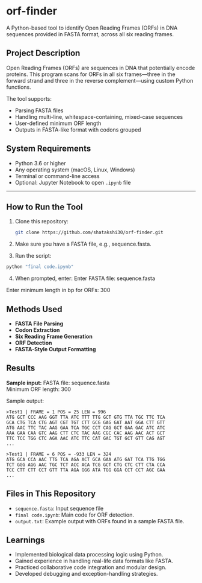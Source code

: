 # orf-finder

A Python-based tool to identify Open Reading Frames (ORFs) in DNA sequences provided in FASTA format, across all six reading frames. 

## Project Description

Open Reading Frames (ORFs) are sequences in DNA that potentially encode proteins. This program scans for ORFs in all six frames—three in the forward strand and three in the reverse complement—using custom Python functions.

The tool supports:
- Parsing FASTA files
- Handling multi-line, whitespace-containing, mixed-case sequences
- User-defined minimum ORF length
- Outputs in FASTA-like format with codons grouped

## System Requirements

- Python 3.6 or higher
- Any operating system (macOS, Linux, Windows)
- Terminal or command-line access
- Optional: Jupyter Notebook to open `.ipynb` file

---

## How to Run the Tool
1. Clone this repository:
   ```bash
   git clone https://github.com/shatakshi30/orf-finder.git
   ```
   
2. Make sure you have a FASTA file, e.g., sequence.fasta.

3. Run the script:

```bash
python "final code.ipynb"
```

4. When prompted, enter:
Enter FASTA file: sequence.fasta

Enter minimum length in bp for ORFs: 300

## Methods Used

- **FASTA File Parsing**
- **Codon Extraction**
- **Six Reading Frame Generation**
- **ORF Detection**
- **FASTA-Style Output Formatting**

## Results
**Sample input:**
FASTA file: sequence.fasta  
Minimum ORF length: 300

Sample output:
```text 
>Test1 | FRAME = 1 POS = 25 LEN = 996  
ATG GCT CCC AAG GGT TTA ATC TTT TTG GCT GTG TTA TGC TTC TCA  
GCA CTG TCA CTG AGT CGT TGT CTT GCG GAG GAT AAT GGA CTT GTT  
ATG AAC TTC TAC AAG GAA TCA TGC CCT CAG GCT GAA GAC ATC ATC  
AAA GAA CAA GTC AAG CTT CTC TAC AAG CGC CAC AAG AAC ACT GCT  
TTC TCC TGG CTC AGA AAC ATC TTC CAT GAC TGT GCT GTT CAG AGT  
...

>Test1 | FRAME = 6 POS = -933 LEN = 324  
ATG GCA CCA AAC TTG TCA AGA ACT GCA GAA ATG GAT TCA TTG TGG  
TCT GGG AGG AAC TGC TCT ACC ACA TCG GCT CTG CTC CTT CTA CCA  
TCC CTT CTT CCT GTT TTA AGA GGG ATA TGG GGA CCT CCT AGC GAA  
...

```

## Files in This Repository

- `sequence.fasta`: Input sequence file
- `final code.ipynb`: Main code for ORF detection.
- `output.txt`: Example output with ORFs found in a sample FASTA file.


## Learnings

- Implemented biological data processing logic using Python.
- Gained experience in handling real-life data formats like FASTA.
- Practiced collaborative code integration and modular design.
- Developed debugging and exception-handling strategies.
